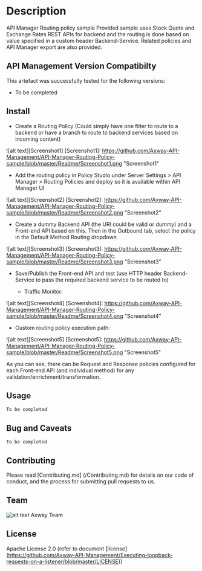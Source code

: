 # Description
API Manager Routing policy sample 
Provided sample uses Stock Quote and Exchange Rates REST APIs for backend and the routing is done based on value specified in a custom header Backend-Service. 
Related policies and API Manager export are also provided.


## API Management Version Compatibilty
This artefact was successfully tested for the following versions:
- To be completed


## Install
- Create a Routing Policy (Could simply have one filter to route to a backend or have a branch to route to backend services based on incoming content)
  
![alt text][Screenshot1]
[Screenshot1]: https://github.com/Axway-API-Management/API-Manager-Routing-Policy-sample/blob/master/Readme/Screenshot1.png  "Screenshot1"   
  
- Add the routing policy in Policy Studio under Server Settings > API Manager > Routing Policies and deploy so it is available within API Manager UI
  
![alt text][Screenshot2]
[Screenshot2]: https://github.com/Axway-API-Management/API-Manager-Routing-Policy-sample/blob/master/Readme/Screenshot2.png  "Screenshot2"   
  
- Create a dummy Backend API (the URI could be valid or dummy) and a Front-end API based on this. Then in the Outbound tab, select the policy in the Default Method Routing dropdown
  
![alt text][Screenshot3]
[Screenshot3]: https://github.com/Axway-API-Management/API-Manager-Routing-Policy-sample/blob/master/Readme/Screenshot3.png  "Screenshot3"   
  
- Save/Publish the Front-end API and test (use HTTP header Backend-Service to pass the required backend service to be routed to)
  
  * Traffic Monitor:

![alt text][Screenshot4]
[Screenshot4]: https://github.com/Axway-API-Management/API-Manager-Routing-Policy-sample/blob/master/Readme/Screenshot4.png  "Screenshot4"   

  * Custom routing policy execution path:
  
![alt text][Screenshot5]
[Screenshot5]: https://github.com/Axway-API-Management/API-Manager-Routing-Policy-sample/blob/master/Readme/Screenshot5.png  "Screenshot5"   


As you can see, there can be Request and Response policies configured for each Front-end API (and individual method) for any validation/enrichment/transformation.


## Usage
```
To be completed
```
   

## Bug and Caveats

```
To be completed
```

## Contributing

Please read [Contributing.md] (/Contributing.md) for details on our code of conduct, and the process for submitting pull requests to us.

## Team

![alt text][Axwaylogo] Axway Team

[Axwaylogo]: https://github.com/Axway-API-Management/Common/blob/master/img/AxwayLogoSmall.png  "Axway logo"


## License
Apache License 2.0 (refer to document [license] (https://github.com/Axway-API-Management/Executing-loopback-requests-on-a-listener/blob/master/LICENSE))

